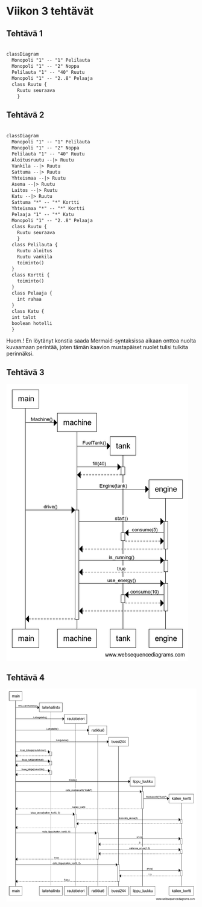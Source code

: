 # Viikon 3 tehtävät

## Tehtävä 1

```mermaid

classDiagram
  Monopoli "1" -- "1" Pelilauta
  Monopoli "1" -- "2" Noppa
  Pelilauta "1" -- "40" Ruutu
  Monopoli "1" -- "2..8" Pelaaja
  class Ruutu {
    Ruutu seuraava
    }
```

## Tehtävä 2

```mermaid

classDiagram
  Monopoli "1" -- "1" Pelilauta
  Monopoli "1" -- "2" Noppa
  Pelilauta "1" -- "40" Ruutu
  Aloitusruutu --|> Ruutu
  Vankila --|> Ruutu
  Sattuma --|> Ruutu
  Yhteismaa --|> Ruutu
  Asema --|> Ruutu
  Laitos --|> Ruutu
  Katu --|> Ruutu
  Sattuma "*" -- "*" Kortti
  Yhteismaa "*" -- "*" Kortti
  Pelaaja "1" -- "*" Katu
  Monopoli "1" -- "2..8" Pelaaja
  class Ruutu {
    Ruutu seuraava
    }
  class Pelilauta {
    Ruutu aloitus
    Ruutu vankila
    toiminto()
  }
  class Kortti {
    toiminto()
  }
  class Pelaaja {
    int rahaa
  }
  class Katu {
  int talot
  boolean hotelli
  }
```

Huom.! En löytänyt konstia saada Mermaid-syntaksissa aikaan onttoa nuolta kuvaamaan perintää, joten tämän kaavion mustapäiset nuolet tulisi tulkita perinnäksi.

## Tehtävä 3

![tehtävän 3 sekvenssikaavio](teht3.png)

## Tehtävä 4

![tehtävän 4 sekvenssikaavio](teht4.png)
